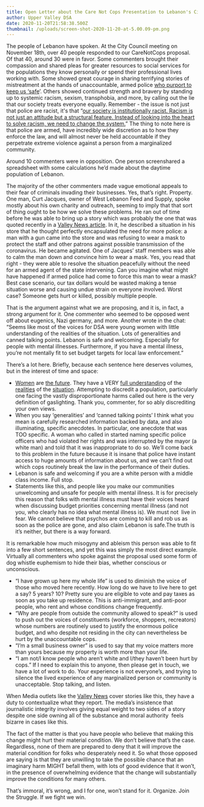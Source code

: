 ```yaml
---
title: Open Letter about the Care Not Cops Presentation to Lebanon's City Council
author: Upper Valley DSA
date: 2020-11-20T21:58:38.500Z
thumbnail: /uploads/screen-shot-2020-11-20-at-5.00.09-pm.png
---
```

The people of Lebanon have spoken. At the City Council meeting on November 18th, over 40 people responded to our CareNotCops proposal. Of that 40, around 30 were in favor. Some commenters brought their compassion and shared pleas for greater resources to social services for the populations they know personally or spend their professional lives working with. Some showed great courage in sharing terrifying stories of mistreatment at the hands of unaccountable, armed police [who purport to keep us ‘safe](https://www.vnews.com/Column-Survivors-stand-up-for-Care-Not-Cops-37363962)’. Others showed continued strength and bravery by standing up to systemic racism, sexism, transphobia, and more, by calling out the lie that our society treats everyone equally. Remember - the issue is not just that police are racist, it's that “[our society is institutionally racist. Racism is not just an attitude but a structural feature. Instead of looking into the heart to solve racism, we need to change the system.](https://twitter.com/ImReadinHere/status/1182766169268326402?s=20)” The thing to note here is that police are armed, have incredibly wide discretion as to how they enforce the law, and will almost never be held accountable if they perpetrate extreme violence against a person from a marginalized community. 

Around 10 commenters were in opposition. One person screenshared a spreadsheet with some calculations he’d made about the daytime population of Lebanon. 

The majority of the other commenters made vague emotional appeals to their fear of criminals invading their businesses. Yes, that’s right. Property. One man, Curt Jacques, owner of West Lebanon Feed and Supply, spoke mostly about his own charity and outreach, seeming to imply that that sort of thing ought to be how we solve these problems. He ran out of time before he was able to bring up a story which was probably the one that was quoted recently in a [Valley News article](https://www.vnews.com/Group-Calls-for-Cuts-to-Lebanon-Police-Budget-36915288). In it, he described a situation in his store that he thought perfectly encapsulated the need for more police: a man with a gun came into the store and was refusing to wear a mask to protect the staff and other patrons against possible transmission of the coronavirus. He became agitated. One of Jacques’ staff members was able to calm the man down and convince him to wear a mask. Yes, you read that right - they were able to resolve the situation peacefully without the need for an armed agent of the state intervening. Can you imagine what might have happened if armed police had come to force this man to wear a mask? Best case scenario, our tax dollars would be wasted making a tense situation worse and causing undue strain on everyone involved. Worst case? Someone gets hurt or killed, possibly multiple people. 

That is the argument against what we are proposing, and it is, in fact, a strong argument for it. One commenter who seemed to be opposed went off about eugenics, Nazi germany, and more. Another wrote in the chat: “Seems like most of the voices for DSA were young women with little understanding of the realities of the situation. Lots of generalities and canned talking points. Lebanon is safe and welcoming. Especially for people with mental illnesses. Furthermore, if you have a mental illness, you’re not mentally fit to set budget targets for local law enforcement.”

There’s a lot here. Briefly, because each sentence here deserves volumes, but in the interest of time and space: 

* [Women](https://www.nytimes.com/2020/05/15/world/coronavirus-women-leaders.html) are [the future](https://www.npr.org/sections/goatsandsoda/2020/10/09/918815890/portraits-of-resilience-how-19-women-around-the-globe-face-the-pandemic). They have a VERY [full understanding](https://www.bls.gov/opub/mlr/2020/beyond-bls/covid-19-recession-is-tougher-on-women.htm) of the [realities](https://annehelen.substack.com/p/other-countries-have-social-safety) of the [situation](https://www.cnn.com/2020/11/18/opinions/social-safety-net-women-paying-price-opinion-calarco/index.html). Attempting to discredit a population, particularly one facing the vastly disproportionate harms called out here is the very definition of gaslighting. Thank you, commenter, for so ably discrediting your own views. 
* When you say ‘generalities’ and ‘canned talking points’ I think what you mean is carefully researched information backed by data, and also illuminating, specific anecdotes. In particular, one anecdote that was TOO specific. A woman who called in started naming specific police officers who had violated her rights and was interrupted by the mayor (a white man) and told that it was inappropriate to do so. We’ll come back to this problem in the future because it is insane that police have instant access to huge amounts of information about us, and we can’t find out which cops routinely break the law in the performance of their duties.  
* Lebanon is safe and welcoming if you are a white person with a middle class income. Full stop. 
* Statements like this, and people like you make our communities unwelcoming and unsafe for people with mental illness. It is for precisely this reason that folks with mental illness must have their voices heard when discussing budget priorities concerning mental illness (and not you, who clearly has no idea what mental illness is). We must not  live in fear. We cannot believe that psychos are coming to kill and rob us as soon as the police are gone, and also claim Lebanon is safe.The truth is it’s neither, but there is a way forward. 

It is remarkable how much misogyny and ableism this person was able to fit into a few short sentences, and yet this was simply the most direct example. Virtually all commenters who spoke against the proposal used some form of dog whistle euphemism to hide their bias, whether conscious or unconscious.

* “I have grown up here my whole life” is used to diminish the voice of those who moved here recently. How long do we have to live here to get a say? 5 years? 10? Pretty sure you are eligible to vote and pay taxes as soon as you take up residence. This is anti-immigrant, and anti-poor people, who rent and whose conditions change frequently. 
* “Why are people from outside the community allowed to speak?” is used to push out the voices of constituents (workforce, shoppers, recreators) whose numbers are routinely used to justify the enormous police budget, and who despite not residing in the city can nevertheless be hurt by the unaccountable cops. 
* “I’m a small business owner” is used to say that my voice matters more than yours because my property is worth more than your life. 
* “I am not/I know people who aren’t white and I/they haven’t been hurt by cops.” If I need to explain this to anyone, then please get in touch, we have a lot of work to do. Your experience is not everyone’s, and trying to silence the lived experience of any marginalized person or community is unacceptable. Stop talking, and listen. 

When Media outlets like the [Valley News](https://www.vnews.com/City-Council-Considers-Request-to-Defund-Police-37397437) cover stories like this, they have a duty to contextualize what they report. The media’s insistence that journalistic integrity involves giving equal weight to two sides of a story despite one side owning all of the substance and moral authority  feels bizarre in cases like this. 

The fact of the matter is that you have people who believe that making this change might hurt their material condition. We don’t believe that’s the case. Regardless, none of them are prepared to deny that it will improve the material condition for folks who desperately need it. So what those opposed are saying is that they are unwilling to take the possible chance that an imaginary harm MIGHT befall them, with lots of good evidence that it won’t, in the presence of overwhelming evidence that the change will substantially improve the conditions for many others. 

That’s immoral, it’s wrong, and I for one, won’t stand for it. Organize. Join the Struggle. If we fight we win.